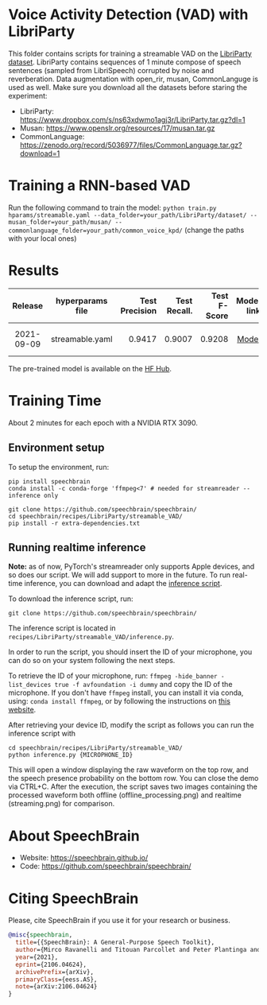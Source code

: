 # Voice Activity Detection (VAD) with LibriParty
This folder contains scripts for training a streamable VAD on the [LibriParty dataset](https://drive.google.com/file/d/1--cAS5ePojMwNY5fewioXAv9YlYAWzIJ/view?usp=sharing).
LibriParty contains sequences of 1 minute compose of speech sentences (sampled from LibriSpeech) corrupted by noise and reverberation.
Data augmentation with open_rir, musan, CommonLanguge is used as well. Make sure you download all the datasets before staring the experiment:
- LibriParty: https://www.dropbox.com/s/ns63xdwmo1agj3r/LibriParty.tar.gz?dl=1
- Musan: https://www.openslr.org/resources/17/musan.tar.gz
- CommonLanguage: https://zenodo.org/record/5036977/files/CommonLanguage.tar.gz?download=1


# Training a RNN-based VAD
Run the following command to train the model:
`python train.py hparams/streamable.yaml --data_folder=your_path/LibriParty/dataset/ --musan_folder=your_path/musan/ --commonlanguage_folder=your_path/common_voice_kpd/`
(change the paths with your local ones)


# Results
| Release | hyperparams file | Test Precision | Test Recall. | Test F-Score | Model link | GPUs |
|:-------------:|:---------------------------:| -----:| -----:| --------:| -----------:| -----------:|
| 2021-09-09 | streamable.yaml |  0.9417 | 0.9007 | 0.9208 | [Model](https://drive.google.com/drive/folders/1_L8mp1lpnIGEf8SUUNBmZuLSw5aYoY4l?usp=drive_link) | NVIDIA RTX 3090 |

The pre-trained model is available on the [HF Hub](https://huggingface.co/speechbrain/stream-vad-crdnn-libriparty).


# Training Time
About 2 minutes for each epoch with a NVIDIA RTX 3090.

## Environment setup
To setup the environment, run:
```
pip install speechbrain
conda install -c conda-forge 'ffmpeg<7' # needed for streamreader -- inference only

git clone https://github.com/speechbrain/speechbrain/
cd speechbrain/recipes/LibriParty/streamable_VAD/
pip install -r extra-dependencies.txt
```

## Running realtime inference
**Note:** as of now, PyTorch's streamreader only supports Apple devices, and so does our script. We will add support to more in the future.
To run real-time inference, you can download and adapt the [inference script](https://huggingface.co/fpaissan/stream-vad-crdnn-libriparty/blob/main/inference.py).

To download the inference script, run:
```
git clone https://github.com/speechbrain/speechbrain/
```
The inference script is located in `recipes/LibriParty/streamable_VAD/inference.py`.

In order to run the script, you should insert the ID of your microphone, you can do so on your system following the next steps.

To retrieve the ID of your microphone, run:
```ffmpeg -hide_banner -list_devices true -f avfoundation -i dummy```
and copy the ID of the microphone. If you don't have `ffmpeg` install, you can install it via conda, using: `conda install ffmpeg`, or by following the instructions on [this website](https://ffmpeg.org/).

After retrieving your device ID, modify the script as follows you can run the inference script with
```
cd speechbrain/recipes/LibriParty/streamable_VAD/
python inference.py {MICROPHONE_ID}
```

This will open a window displaying the raw waveform on the top row, and the speech presence probability on the bottom row. You can close the demo via CTRL+C.
After the execution, the script saves two images containing the processed waveform both offline (offline_processing.png) and realtime (streaming.png) for comparison.

# **About SpeechBrain**
- Website: https://speechbrain.github.io/
- Code: https://github.com/speechbrain/speechbrain/

# **Citing SpeechBrain**
Please, cite SpeechBrain if you use it for your research or business.

```bibtex
@misc{speechbrain,
  title={{SpeechBrain}: A General-Purpose Speech Toolkit},
  author={Mirco Ravanelli and Titouan Parcollet and Peter Plantinga and Aku Rouhe and Samuele Cornell and Loren Lugosch and Cem Subakan and Nauman Dawalatabad and Abdelwahab Heba and Jianyuan Zhong and Ju-Chieh Chou and Sung-Lin Yeh and Szu-Wei Fu and Chien-Feng Liao and Elena Rastorgueva and François Grondin and William Aris and Hwidong Na and Yan Gao and Renato De Mori and Yoshua Bengio},
  year={2021},
  eprint={2106.04624},
  archivePrefix={arXiv},
  primaryClass={eess.AS},
  note={arXiv:2106.04624}
}
```

